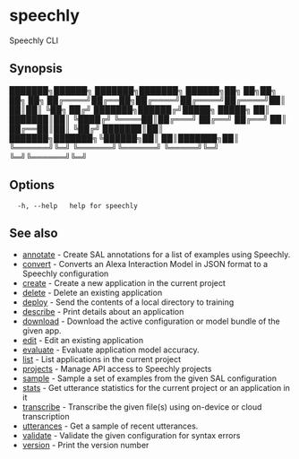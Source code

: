 # speechly

Speechly CLI

## Synopsis


███████╗██████╗ ███████╗███████╗ ██████╗██╗  ██╗██╗  ██╗   ██╗
██╔════╝██╔══██╗██╔════╝██╔════╝██╔════╝██║  ██║██║  ╚██╗ ██╔╝
███████╗██████╔╝█████╗  █████╗  ██║     ███████║██║   ╚████╔╝
╚════██║██╔═══╝ ██╔══╝  ██╔══╝  ██║     ██╔══██║██║    ╚██╔╝
███████║██║     ███████╗███████╗╚██████╗██║  ██║███████╗██║
╚══════╝╚═╝     ╚══════╝╚══════╝ ╚═════╝╚═╝  ╚═╝╚══════╝╚═╝


## Options

```
  -h, --help   help for speechly
```

## See also

* [annotate](annotate.md)	 - Create SAL annotations for a list of examples using Speechly.
* [convert](convert.md)	 - Converts an Alexa Interaction Model in JSON format to a Speechly configuration
* [create](create.md)	 - Create a new application in the current project
* [delete](delete.md)	 - Delete an existing application
* [deploy](deploy.md)	 - Send the contents of a local directory to training
* [describe](describe.md)	 - Print details about an application
* [download](download.md)	 - Download the active configuration or model bundle of the given app.
* [edit](edit.md)	 - Edit an existing application
* [evaluate](evaluate.md)	 - Evaluate application model accuracy.
* [list](list.md)	 - List applications in the current project
* [projects](projects.md)	 - Manage API access to Speechly projects
* [sample](sample.md)	 - Sample a set of examples from the given SAL configuration
* [stats](stats.md)	 - Get utterance statistics for the current project or an application in it
* [transcribe](transcribe.md)	 - Transcribe the given file(s) using on-device or cloud transcription
* [utterances](utterances.md)	 - Get a sample of recent utterances.
* [validate](validate.md)	 - Validate the given configuration for syntax errors
* [version](version.md)	 - Print the version number

